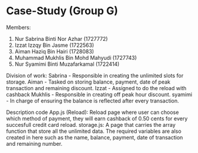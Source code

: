 # Case-Study (Group G)

Members:
1. Nur Sabrina Binti Nor Azhar (1727772)
2. Izzat Izzqy Bin Jasme (1722563)
3. Aiman Haziq Bin Hairi (1728083)
4. Muhammad Mukhlis Bin Mohd Mahyudi (1727743)
5. Nur Syamimi Binti Muzafarkamal (1722414)



Division of work:
Sabrina - Responsible in creating the unlimited slots for storage. 
Aiman - Tasked on storing balance, payment, date of peak transaction and remaining discount.
Izzat - Assigned to do the reload with cashback
Mukhlis - Responsible in creating off peak hour discount.
syamimi - In charge of ensuring the balance is reflected after every transaction.


Description code
App.js (Reload): Reload page where user can choose which method of payment, they will earn cashback of 0.50 cents for every succesfull credit card reload.
storage.js: A page that carries the array function that store all the unlimited data. The required variables are also created in here such as the name, balance, payment, date of transaction and remaining number.




